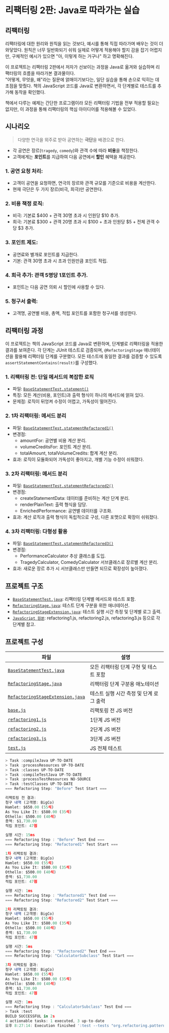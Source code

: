 # 리팩터링 2판: Java로 따라가는 실습


## 리팩터링
리팩터링에 대한 원리와 원칙을 읽는 것보다, 예시를 통해 직접 따라가며 배우는 것이 더 와닿았다. 원칙은 너무 일반화되기 쉬워 실제로 어떻게 적용해야 할지 감을 잡기 어렵지만, 구체적인 예시가 있으면 "아, 이렇게 하는 거구나" 하고 명확해진다.

이 프로젝트는 리팩터링 2판에서 저자가 선보이는 과정을 Java로 옮겨와 실습하며 리팩터링의 흐름을 따라가본 결과물이다. <br>
"어떻게, 무엇을, 왜"라는 질문에 얽매이기보다는, 일단 실습을 통해 손으로 익히는 데 초점을 맞췄다. 책의 JavaScript 코드를 Java로 변환하면서, 각 단계별로 테스트를 추가해 동작을 확인했다.

책에서 다루는 예제는 간단한 프로그램이라 모든 리팩터링 기법을 전부 적용할 필요는 없지만, 이 과정을 통해 리팩터링의 핵심 아이디어를 적용해볼 수 있었다.

<!--
<details> 
<summary><h3>ch1. 리팩터링 첫번째 예시</h3></summary>
-->
## 시나리오
> 다양한 연극을 외주로 받아 공연하는 **극단**을 배경으로 한다.

- 각 공연은 장르(`tragedy`, `comedy`)와 관객 수에 따라 **비용**을 책정한다.
- 고객에게는 **포인트**를 지급하여 다음 공연에서 **할인** 혜택을 제공한다.

### 1. 공연 요청 처리:
  - 고객이 공연을 요청하면, 연극의 장르와 관객 규모를 기준으로 비용을 계산한다.
  - 현재 극단은 두 가지 장르(비극, 희극)만 공연한다.

### 2. 비용 책정 로직:
  - 비극: 기본료 $400 + 관객 30명 초과 시 인원당 $10 추가.
  - 희극: 기본료 $300 + 관객 20명 초과 시 $100 + 초과 인원당 $5 + 전체 관객 수당 $3 추가.

### 3. 포인트 제도:
  - 공연료와 별개로 포인트를 지급한다.
  - 기본: 관객 30명 초과 시 초과 인원만큼 포인트 적립.

### 4. 희극 추가: 관객 5명당 1포인트 추가.
  - 포인트는 다음 공연 의뢰 시 할인에 사용할 수 있다.

### 5. 청구서 출력:
  - 고객명, 공연별 비용, 총액, 적립 포인트를 포함한 청구서를 생성한다.

## 리팩터링 과정
이 프로젝트는 책의 JavaScript 코드를 Java로 변환하며, 단계별로 리팩터링을 적용한 결과를 보여준다.
각 단계는 JUnit 테스트로 검증되며, `@RefactoringStage` 애너테이션을 활용해 리팩터링 단계를 구분했다.
모든 테스트에 동일한 결과를 검증할 수 있도록 `assertStatementContains(result)`를 구성했다.

### 1. 리팩터링 전: 단일 메서드의 복잡한 로직
- 파일: [`BaseStatementTest.statement()`](src/test/java/org/refactoring/patterns/Refactoring2/BaseStatementTest.java)
- 특징: 모든 계산(비용, 포인트)과 출력 형식이 하나의 메서드에 얽혀 있다.
- 문제점: 로직이 뒤엉켜 수정이 어렵고, 가독성이 떨어진다.

### 2. 1차 리팩터링: 메서드 분리
- 파일: [`BaseStatementTest.statementRefactored1()`](src/test/java/org/refactoring/patterns/Refactoring2/BaseStatementTest.java)
- 변경점:
    - amountFor: 공연별 비용 계산 분리.
    - volumeCreditsFor: 포인트 계산 분리.
    - totalAmount, totalVolumeCredits: 합계 계산 분리.
- 효과: 로직이 모듈화되어 가독성이 좋아지고, 개별 기능 수정이 쉬워졌다.

### 3. 2차 리팩터링: 메서드 분리
- 파일: [`BaseStatementTest.statementRefactored2()`](src/test/java/org/refactoring/patterns/Refactoring2/BaseStatementTest.java)
- 변경점:
  - createStatementData: 데이터를 준비하는 계산 단계 분리.
  - renderPlainText: 출력 형식을 담당.
  - EnrichedPerformance: 공연별 데이터를 구조화.
- 효과: 계산 로직과 출력 형식이 독립적으로 구성, 다른 포맷으로 확장이 쉬워졌다.

### 4. 3차 리팩터링: 다형성 활용
- 파일: [`BaseStatementTest.statementRefactored3()`](src/test/java/org/refactoring/patterns/Refactoring2/BaseStatementTest.java)
- 변경점:
  - PerformanceCalculator 추상 클래스를 도입.
  - TragedyCalculator, ComedyCalculator 서브클래스로 장르별 계산 분리.
- 효과: 새로운 장르 추가 시 서브클래스만 만들면 되므로 확장성이 높아졌다.

## 프로젝트 구조
- [`BaseStatementTest.java`](src/test/java/org/refactoring/patterns/Refactoring2/BaseStatementTest.java): 리팩터링 단계별 메서드와 테스트 포함.
- [`RefactoringStage.java`](src/test/java/org/refactoring/patterns/Refactoring2/RefactoringStage.java): 테스트 단계 구분을 위한 애너테이션.
- [`RefactoringStageExtension.java`](src/test/java/org/refactoring/patterns/Refactoring2/RefactoringStageExtension.java): 테스트 실행 시간 측정 및 단계별 로그 출력.
- [`JavaScript 원본`](src/test/javascript/org/refactoring/patterns/refactoring): refactoring1.js, refactoring2.js, refactoring3.js 등으로 각 단계별 참고.

## 프로젝트 구성

| 파일 | 설명 |
|------|------|
| [`BaseStatementTest.java`](src/test/java/org/refactoring/patterns/Refactoring2/BaseStatementTest.java) | 모든 리팩터링 단계 구현 및 테스트 포함 |
| [`RefactoringStage.java`](src/test/java/org/refactoring/patterns/Refactoring2/RefactoringStage.java) | 리팩터링 단계 구분용 애노테이션 |
| [`RefactoringStageExtension.java`](src/test/java/org/refactoring/patterns/Refactoring2/RefactoringStageExtension.java) | 테스트 실행 시간 측정 및 단계 로그 출력 |
| [`base.js`](src/test/javascript/org/refactoring/patterns/base.js) | 리팩토링 전 JS 버전|
| [`refactoring1.js`](src/test/javascript/org/refactoring/patterns/refactoring/refactoring1.js) | 1단계 JS 버전 |
| [`refactoring2.js`](src/test/javascript/org/refactoring/patterns/refactoring/refactoring2.js) | 2단계 JS 버전 |
| [`refactoring3.js`](src/test/javascript/org/refactoring/patterns/refactoring/refactoring3.js) | 3단계 JS 버전 |
| [`test.js`](src/test/javascript/org/refactoring/patterns/test.js) | JS 전체 테스트 |


```js
> Task :compileJava UP-TO-DATE
> Task :processResources UP-TO-DATE
> Task :classes UP-TO-DATE
> Task :compileTestJava UP-TO-DATE
> Task :processTestResources NO-SOURCE
> Task :testClasses UP-TO-DATE
=== Refactoring Step: "Before" Test Start ===

리팩토링 전 결과:
청구 내역 (고객명: BigCo)
Hamlet: $650.00 (55석)
As You Like It: $580.00 (35석)
Othello: $500.00 (40석)
총액: $1,730.00
적립 포인트: 47점

실행 시간: 15ms
=== Refactoring Step : "Before" Test End ===
=== Refactoring Step: "Refactored1" Test Start ===

1차 리팩토링 결과:
청구 내역 (고객명: BigCo)
Hamlet: $650.00 (55석)
As You Like It: $580.00 (35석)
Othello: $500.00 (40석)
총액: $1,730.00
적립 포인트: 47점

실행 시간: 1ms
=== Refactoring Step : "Refactored1" Test End ===
=== Refactoring Step: "Refactored2" Test Start ===

2차 리팩토링 결과:
청구 내역 (고객명: BigCo)
Hamlet: $650.00 (55석)
As You Like It: $580.00 (35석)
Othello: $500.00 (40석)
총액: $1,730.00
적립 포인트: 47점

실행 시간: 5ms
=== Refactoring Step : "Refactored2" Test End ===
=== Refactoring Step: "CalculatorSubclass" Test Start ===

3차 리팩토링 결과:
청구 내역 (고객명: BigCo)
Hamlet: $650.00 (55석)
As You Like It: $580.00 (35석)
Othello: $500.00 (40석)
총액: $1,730.00
적립 포인트: 47점

실행 시간: 1ms
=== Refactoring Step : "CalculatorSubclass" Test End ===
> Task :test
BUILD SUCCESSFUL in 2s
4 actionable tasks: 1 executed, 3 up-to-date
오후 8:27:14: Execution finished ':test --tests "org.refactoring.patterns.Refactoring2.BaseStatementTest"'.
```

</details>

